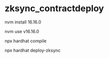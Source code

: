 # zksync_contractdeploy
nvm install 16.16.0

nvm use v16.16.0

npx hardhat compile 

npx hardhat deploy-zksync 
